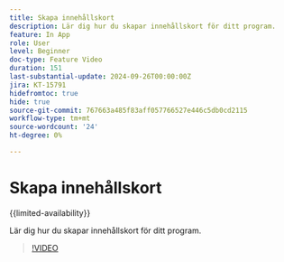 ```yaml
---
title: Skapa innehållskort
description: Lär dig hur du skapar innehållskort för ditt program.
feature: In App
role: User
level: Beginner
doc-type: Feature Video
duration: 151
last-substantial-update: 2024-09-26T00:00:00Z
jira: KT-15791
hidefromtoc: true
hide: true
source-git-commit: 767663a485f83aff057766527e446c5db0cd2115
workflow-type: tm+mt
source-wordcount: '24'
ht-degree: 0%

---
```



# Skapa innehållskort

{{limited-availability}}

Lär dig hur du skapar innehållskort för ditt program.

>[!VIDEO](https://video.tv.adobe.com/v/3434783/?learn=on)

